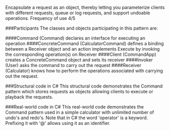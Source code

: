  Encapsulate a request as an object, thereby letting you parameterize clients with different requests, queue or log requests, and support undoable operations.
Frequency of use 4/5

###Participants
The classes and objects participating in this pattern are:

####Command  (Command)
declares an interface for executing an operation
####ConcreteCommand  (CalculatorCommand)
defines a binding between a Receiver object and an action
implements Execute by invoking the corresponding operation(s) on Receiver
####Client  (CommandApp)
creates a ConcreteCommand object and sets its receiver
####Invoker  (User)
asks the command to carry out the request
####Receiver  (Calculator)
knows how to perform the operations associated with carrying out the request.



###Structural code in C#
This structural code demonstrates the Command pattern which stores requests as objects allowing clients to execute or playback the requests.

###Real-world code in C#
This real-world code demonstrates the Command pattern used in a simple calculator with unlimited number of undo's and redo's. Note that in C#  the word 'operator' is a keyword. Prefixing it with '@' allows using it as an identifier.
